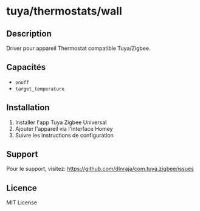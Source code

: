 # tuya/thermostats/wall

## Description

Driver pour appareil Thermostat compatible Tuya/Zigbee.

## Capacités

- `onoff`
- `target_temperature`

## Installation

1. Installer l'app Tuya Zigbee Universal
2. Ajouter l'appareil via l'interface Homey
3. Suivre les instructions de configuration

## Support

Pour le support, visitez: https://github.com/dlnraja/com.tuya.zigbee/issues

## Licence

MIT License
